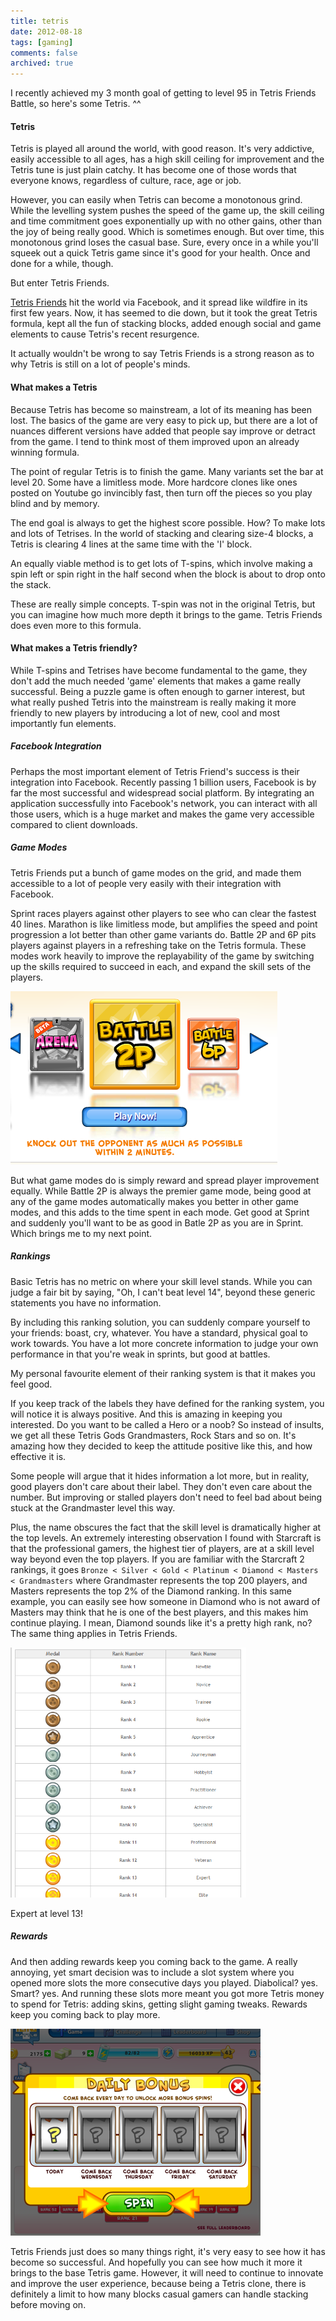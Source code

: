 ```yaml
---
title: tetris
date: 2012-08-18
tags: [gaming]
comments: false
archived: true
---
```


<p>
	I recently achieved my 3 month goal of getting to level 95 in Tetris Friends Battle, so here's some Tetris. ^^
</p>

<p>
	<h4>Tetris</h4>
</p>

<p>
	Tetris is played all around the world, with good reason. It's very addictive, easily accessible to all ages, has a high skill ceiling for improvement and the Tetris <span class="italics">tune</span> is just plain catchy. It has become one of those words that everyone knows, regardless of culture, race, age or job.
</p>

<p>
	However, you can easily when Tetris can become a monotonous grind. While the levelling system pushes the speed of the game up, the skill ceiling and time commitment goes exponentially up with no other gains, other than the joy of being really good. Which is sometimes enough. But over time, this monotonous grind loses the casual base. Sure, every once in a while you'll squeek out a quick Tetris game since it's good for your health. Once and done for a while, though.
</p>

<p>
	But enter Tetris Friends.
</p>

<p>
	<a href="http://www.tetrisfriends.com/" target="_blank">Tetris Friends</a> hit the world via Facebook, and it spread like wildfire in its first few years. Now, it has seemed to die down, but it took the great Tetris formula, kept all the fun of stacking blocks, added enough social and game elements to cause Tetris's recent resurgence.
</p>

<p>
	It actually wouldn't be wrong to say Tetris Friends is a strong reason as to why Tetris is still on a lot of people's minds.
</p>

<p>
	<h4>What makes a Tetris</h4>
</p>

<p>
	Because Tetris has become so mainstream, a lot of its meaning has been lost. The basics of the game are very easy to pick up, but there are a lot of nuances different versions have added that people say improve or detract from the game. I tend to think most of them improved upon an already winning formula.
</p>

<p>
	The point of regular Tetris is to finish the game. Many variants set the bar at level 20. Some have a limitless mode. More hardcore clones like ones posted on Youtube go invincibly fast, then turn off the pieces so you play blind and by memory.
</p>

<p>
	The end goal is always to get the highest score possible. How? To make lots and lots of Tetrises. In the world of stacking and clearing size-4 blocks, a Tetris is clearing 4 lines at the same time with the 'I' block.
</p>

<p>
	An equally viable method is to get lots of T-spins, which involve making a spin left or spin right in the half second when the block is about to drop onto the stack.
</p>

<p>
	These are really simple concepts. T-spin was not in the original Tetris, but you can imagine how much more depth it brings to the game.
	Tetris Friends does even more to this formula.
</p>

<p>
	<h4>What makes a Tetris friendly?</h4>
</p>

<p>
	While T-spins and Tetrises have become fundamental to the game, they don't add the much needed 'game' elements that makes a game really successful. Being a puzzle game is often enough to garner interest, but what really pushed Tetris into the mainstream is really making it more friendly to new players by introducing a lot of new, cool and most importantly fun elements.
</p>

<p>
	<h5>Facebook Integration</h5>
</p>

<p>
	Perhaps the most important element of Tetris Friend's success is their integration into Facebook. Recently passing 1 billion users, Facebook is by far the most successful and widespread social platform. By integrating an application successfully into Facebook's network, you can interact with all those users, which is a huge market and makes the game very accessible compared to client downloads.
</p>

<p>
	<h5>Game Modes</h5>
</p>

<p>
	Tetris Friends put a bunch of game modes on the grid, and made them accessible to a lot of people very easily with their integration with Facebook.
</p>

<p>
	Sprint races players against other players to see who can clear the fastest 40 lines. Marathon is like limitless mode, but amplifies the speed and point progression a lot better than other game variants do. Battle 2P and 6P pits players against players in a refreshing take on the Tetris formula. These modes work heavily to improve the replayability of the game by switching up the skills required to succeed in each, and expand the skill sets of the players.
</p>

<p>
	<a href="/images/tetris4.png" title="Battle 2P Mode" rel="tetris" class="fancybox">
		<img src="/images/tetris4.png" alt="Battle 2P Mode" class="scale-with-grid" style="max-height:400px;" />
	</a>
</p>

<p>
	But what game modes do is simply reward and spread player improvement equally. While Battle 2P is always the premier game mode, being good at any of the game modes automatically makes you better in other game modes, and this adds to the time spent in each mode. Get good at Sprint and suddenly you'll want to be as good in Batle 2P as you are in Sprint. Which brings me to my next point.
</p>

<p>
	<h5>Rankings</h5>
</p>

<p>
	Basic Tetris has no metric on where your skill level stands. While you can judge a fair bit by saying, "Oh, I can't beat level 14", beyond these generic statements you have no information.
</p>

<p>
	By including this ranking solution, you can suddenly compare yourself to your friends: boast, cry, whatever. You have a standard, physical goal to work towards. You have a lot more concrete information to judge your own performance in that you're weak in sprints, but good at battles.
</p>

<p>
	My personal favourite element of their ranking system is that it makes you feel good.
</p>

<p>
	If you keep track of the labels they have defined for the ranking system, you will notice it is always positive. And this is amazing in keeping you interested. Do you want to be called a Hero or a noob? So instead of insults, we get all these Tetris Gods Grandmasters, Rock Stars and so on. It's amazing how they decided to keep the attitude positive like this, and how effective it is.
</p>

<p>
	Some people will argue that it hides information a lot more, but in reality, good players don't care about their label. They don't even care about the number. But improving or stalled players don't need to feel bad about being stuck at the Grandmaster level this way.
</p>

<p>
	Plus, the name obscures the fact that the skill level is dramatically higher at the top levels. An extremely interesting observation I found with Starcraft is that the professional gamers, the highest tier of players, are at a skill level way beyond even the top players. If you are familiar with the Starcraft 2 rankings, it goes
	<code>Bronze &lt; Silver &lt; Gold &lt; Platinum &lt; Diamond &lt; Masters &lt; Grandmasters</code>
	 where Grandmaster represents the top 200 players, and Masters represents the top 2% of the Diamond ranking. In this same example, you can easily see how someone in Diamond who is not award of Masters may think that he is one of the best players, and this makes him continue playing. I mean, Diamond sounds like it's a pretty high rank, no? The same thing applies in Tetris Friends.
</p>

<p>
	<a href="/images/tetrisranks.png" title="Already an expert at level 13!" rel="tetris" class="fancybox">
		<img src="/images/tetrisranks.png" alt="Already an expert at level 13!" class="scale-with-grid" style="max-height:400px;" />
	</a>
</p>

<p>
	Expert at level 13!
</p>

<p>
	<h5>Rewards</h5>
</p>

<p>
	And then adding rewards keep you coming back to the game. A really annoying, yet smart decision was to include a slot system where you opened more slots the more consecutive days you played. Diabolical? yes. Smart? yes. And running these slots more meant you got more Tetris money to spend for Tetris: adding skins, getting slight gaming tweaks. Rewards keep you coming back to play more.
</p>

<p>
	<a href="/images/tetris1.png" title="Keep playing with slots" rel="tetris" class="fancybox">
		<img src="/images/tetris1.png" alt="Keep playing with slots" class="scale-with-grid" style="max-height:400px;" />
	</a>
</p>

<p>
	Tetris Friends just does so many things right, it's very easy to see how it has become so successful. And hopefully you can see how much it more it brings to the base Tetris game. However, it will need to continue to innovate and improve the user experience, because being a Tetris clone, there is definitely a limit to how many blocks casual gamers can handle stacking before moving on.
</p>
